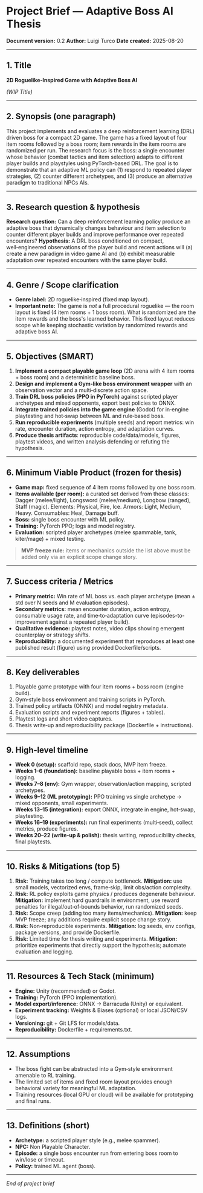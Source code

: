 # Project Brief — Adaptive Boss AI Thesis

**Document version:** 0.2
**Author:** Luigi Turco
**Date created:** 2025-08-20

---

## 1. Title

**2D Roguelike‑Inspired Game with Adaptive Boss AI**

*(WIP Title)*

---

## 2. Synopsis (one paragraph)

This project implements and evaluates a deep reinforcement learning (DRL) driven boss for a compact 2D game. The game has a fixed layout of four item rooms followed by a boss room; item rewards in the item rooms are randomized per run. The research focus is the boss: a single encounter whose behavior (combat tactics and item selection) adapts to different player builds and playstyles using PyTorch‑based DRL. The goal is to demonstrate that an adaptive ML policy can (1) respond to repeated player strategies, (2) counter different archetypes, and (3) produce an alternative paradigm to traditional NPCs AIs.

---

## 3. Research question & hypothesis

**Research question:** Can a deep reinforcement learning policy produce an adaptive boss that dynamically changes behaviour and item selection to counter different player builds and improve performance over repeated encounters?
**Hypothesis:** A DRL boss conditioned on compact, well‑engineered observations of the player build and recent actions will (a) create a new paradigm in video game AI and (b) exhibit measurable adaptation over repeated encounters with the same player build.

---

## 4. Genre / Scope clarification

* **Genre label:** 2D roguelike‑inspired (fixed map layout).
* **Important note:** The game is *not* a full procedural roguelike — the room layout is fixed (4 item rooms + 1 boss room). What is randomized are the item rewards and the boss's learned behavior. This fixed layout reduces scope while keeping stochastic variation by randomized rewards and adaptive boss AI.

---

## 5. Objectives (SMART)

1. **Implement a compact playable game loop** (2D arena with 4 item rooms + boss room) and a deterministic baseline boss.
2. **Design and implement a Gym‑like boss environment wrapper** with an observation vector and a multi‑discrete action space.
3. **Train DRL boss policies (PPO in PyTorch)** against scripted player archetypes and mixed opponents, export best policies to ONNX.
4. **Integrate trained policies into the game engine** (Godot) for in‑engine playtesting and hot‑swap between ML and rule‑based boss.
5. **Run reproducible experiments** (multiple seeds) and report metrics: win rate, encounter duration, action entropy, and adaptation curves.
6. **Produce thesis artifacts**: reproducible code/data/models, figures, playtest videos, and written analysis defending or refuting the hypothesis.

---

## 6. Minimum Viable Product (frozen for thesis)

* **Game map:** fixed sequence of 4 item rooms followed by one boss room.
* **Items available (per room):** a curated set derived from these classes: Dagger (melee/light), Longsword (melee/medium), Longbow (ranged), Staff (magic). Elements: Physical, Fire, Ice. Armors: Light, Medium, Heavy. Consumables: Heal, Damage buff.
* **Boss:** single boss encounter with ML policy.
* **Training:** PyTorch PPO; logs and model registry.
* **Evaluation:** scripted player archetypes (melee spammable, tank, kiter/mage) + mixed testing.

> **MVP freeze rule:** items or mechanics outside the list above must be added only via an explicit scope change story.

---

## 7. Success criteria / Metrics

* **Primary metric:** Win rate of ML boss vs. each player archetype (mean ± std over N seeds and M evaluation episodes).
* **Secondary metrics:** mean encounter duration, action entropy, consumable usage rate, and time‑to‑adaptation curve (episodes-to-improvement against a repeated player build).
* **Qualitative evidence:** playtest notes, video clips showing emergent counterplay or strategy shifts.
* **Reproducibility:** a documented experiment that reproduces at least one published result (figure) using provided Dockerfile/scripts.

---

## 8. Key deliverables

1. Playable game prototype with four item rooms + boss room (engine build).
2. Gym‑style boss environment and training scripts in PyTorch.
3. Trained policy artifacts (ONNX) and model registry metadata.
4. Evaluation scripts and experiment reports (figures + tables).
5. Playtest logs and short video captures.
6. Thesis write‑up and reproducibility package (Dockerfile + instructions).

---

## 9. High‑level timeline

* **Week 0 (setup):** scaffold repo, stack docs, MVP item freeze.
* **Weeks 1–6 (foundation):** baseline playable boss + item rooms + logging.
* **Weeks 7–8 (env):** Gym wrapper, observation/action mapping, scripted archetypes.
* **Weeks 9–12 (ML prototyping):** PPO training vs single archetype → mixed opponents, small experiments.
* **Weeks 13–15 (integration):** export ONNX, integrate in engine, hot‑swap, playtesting.
* **Weeks 16–19 (experiments):** run final experiments (multi‑seed), collect metrics, produce figures.
* **Weeks 20–22 (write‑up & polish):** thesis writing, reproducibility checks, final playtests.

---

## 10. Risks & Mitigations (top 5)

1. **Risk:** Training takes too long / compute bottleneck.
   **Mitigation:** use small models, vectorized envs, frame‑skip, limit obs/action complexity.
2. **Risk:** RL policy exploits game physics / produces degenerate behaviour.
   **Mitigation:** implement hard guardrails in environment, use reward penalties for illegal/out‑of‑bounds behavior, run randomized seeds.
3. **Risk:** Scope creep (adding too many items/mechanics).
   **Mitigation:** keep MVP freeze; any additions require explicit scope change story.
4. **Risk:** Non‑reproducible experiments.
   **Mitigation:** log seeds, env configs, package versions, and provide Dockerfile.
5. **Risk:** Limited time for thesis writing and experiments.
   **Mitigation:** prioritize experiments that directly support the hypothesis; automate evaluation and logging.

---

## 11. Resources & Tech Stack (minimum)

* **Engine:** Unity (recommended) or Godot.
* **Training:** PyTorch (PPO implementation).
* **Model export/inference:** ONNX → Barracuda (Unity) or equivalent.
* **Experiment tracking:** Weights & Biases (optional) or local JSON/CSV logs.
* **Versioning:** git + Git LFS for models/data.
* **Reproducibility:** Dockerfile + requirements.txt.

---

## 12. Assumptions

* The boss fight can be abstracted into a Gym‑style environment amenable to RL training.
* The limited set of items and fixed room layout provides enough behavioral variety for meaningful ML adaptation.
* Training resources (local GPU or cloud) will be available for prototyping and final runs.

---

## 13. Definitions (short)

* **Archetype:** a scripted player style (e.g., melee spammer).
* **NPC:** Non Playable Character.
* **Episode:** a single boss encounter run from entering boss room to win/lose or timeout.
* **Policy:** trained ML agent (boss).

---

*End of project brief*
